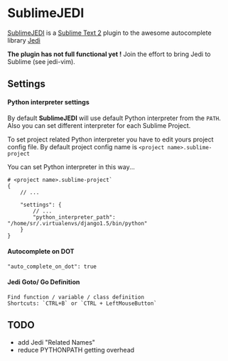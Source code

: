 SublimeJEDI
============

[SublimeJEDI](https://github.com/svaiter/SublimeJEDI) is a [Sublime Text 2](http://www.sublimetext.com/) plugin
to the awesome autocomplete library [Jedi](https://github.com/davidhalter/jedi)

**The plugin has not full functional yet !**
Join the effort to bring Jedi to Sublime (see jedi-vim).


Settings
--------

#### Python interpreter settings

By default **SublimeJEDI** will use default Python interpreter from the `PATH`.
Also you can set different interpreter for each Sublime Project.

To set project related Python interpreter you have to edit yours project config file.
By default project config name is `<project name>.sublime-project`

You can set Python interpreter in this way...

    # <project name>.sublime-project`
    {
        // ...

        "settings": {
            // ...
            "python_interpreter_path": "/home/sr/.virtualenvs/django1.5/bin/python"
        }
    }

#### Autocomplete on DOT

    "auto_complete_on_dot": true

#### Jedi Goto/ Go Definition

    Find function / variable / class definition
    Shortcuts: `CTRL+B` or `CTRL + LeftMouseButton`


TODO
----

 - add Jedi "Related Names"
 - reduce PYTHONPATH getting overhead